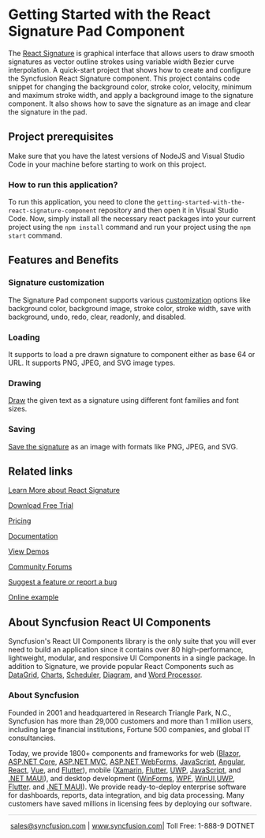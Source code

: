 # Getting Started with the React Signature Pad Component

The [React Signature](https://www.syncfusion.com/react-components/react-signature?utm_source=github&utm_medium=listing&utm_campaign=react-signature-github-samples) is graphical interface that allows users to draw smooth signatures as vector outline strokes using variable width Bezier curve interpolation. A quick-start project that shows how to create and configure the Syncfusion React Signature component. This project contains code snippet for changing the background color, stroke color, velocity, minimum and maximum stroke width, and apply a background image to the signature component. It also shows how to save the signature as an image and clear the signature in the pad.

## Project prerequisites

Make sure that you have the latest versions of NodeJS and Visual Studio Code in your machine before starting to work on this project.

### How to run this application?

To run this application, you need to clone the `getting-started-with-the-react-signature-component` repository and then open it in Visual Studio Code. Now, simply install all the necessary react packages into your current project using the `npm install` command and run your project using the `npm start` command.

## Features and Benefits

### Signature customization

The Signature Pad component supports various [customization](https://ej2.syncfusion.com/react/documentation/signature/customization?utm_source=github&utm_medium=listing&utm_campaign=react-signature-github-samples) options like background color, background image, stroke color, stroke width, save with background, undo, redo, clear, readonly, and disabled.

### Loading

It supports to load a pre drawn signature to component either as base 64 or URL. It supports PNG, JPEG, and SVG image types.

### Drawing

[Draw](https://ej2.syncfusion.com/react/documentation/signature/draw?utm_source=github&utm_medium=listing&utm_campaign=react-signature-github-samples) the given text as a signature using different font families and font sizes.

### Saving

[Save the signature](https://ej2.syncfusion.com/react/documentation/signature/open-save#save-signature?utm_source=github&utm_medium=listing&utm_campaign=react-signature-github-samples) as an image with formats like PNG, JPEG, and SVG.


## Related links
[Learn More about React Signature](https://www.syncfusion.com/react-components/react-signature?utm_source=github&utm_medium=listing&utm_campaign=react-signature-github-samples)

[Download Free Trial](https://www.syncfusion.com/downloads/react?utm_source=github&utm_medium=listing&utm_campaign=react-signature-github-samples)

[Pricing](https://www.syncfusion.com/sales/teamlicense?utm_source=github&utm_medium=listing&utm_campaign=react-signature-github-samples)

[Documentation](https://ej2.syncfusion.com/react/documentation/signature/getting-started?utm_source=github&utm_medium=listing&utm_campaign=react-signature-github-samples)

[View Demos](https://github.com/SyncfusionExamples/getting-started-with-the-react-signature-component?utm_source=github&utm_medium=listing&utm_campaign=react-signature-github-samples)

[Community Forums](https://www.syncfusion.com/forums/react-components?utm_source=github&utm_medium=listing&utm_campaign=react-signature-github-samples)

[Suggest a feature or report a bug](https://www.syncfusion.com/feedback/react-components?utm_source=github&utm_medium=listing&utm_campaign=react-signature-github-samples)

[Online example](https://ej2.syncfusion.com/react/demos/#/material/signature/default?utm_source=github&utm_medium=listing&utm_campaign=react-signature-github-samples)

## About Syncfusion React UI Components
Syncfusion's React UI Components library is the only suite that you will ever need to build an application since it contains over 80 high-performance, lightweight, modular, and responsive UI Components in a single package. In addition to Signature, we provide popular React Components such as [DataGrid](https://www.syncfusion.com/react-components/react-grid?utm_source=github&utm_medium=listing&utm_campaign=react-signature-github-samples), [Charts](https://www.syncfusion.com/react-components/react-charts?utm_source=github&utm_medium=listing&utm_campaign=react-signature-github-samples), [Scheduler](https://www.syncfusion.com/react-components/react-scheduler?utm_source=github&utm_medium=listing&utm_campaign=react-signature-github-samples), [Diagram](https://www.syncfusion.com/react-components/react-diagram?utm_source=github&utm_medium=listing&utm_campaign=react-signature-github-samples), and [Word Processor](https://www.syncfusion.com/react-components/react-word-processor?utm_source=github&utm_medium=listing&utm_campaign=react-signature-github-samples).

### About Syncfusion
Founded in 2001 and headquartered in Research Triangle Park, N.C., Syncfusion has more than 29,000 customers and more than 1 million users, including large financial institutions, Fortune 500 companies, and global IT consultancies.

Today, we provide 1800+ components and frameworks for web ([Blazor](https://www.syncfusion.com/blazor-components?utm_source=github&utm_medium=listing&utm_campaign=react-signature-github-samples), [ASP.NET Core](https://www.syncfusion.com/aspnet-core-ui-controls?utm_source=github&utm_medium=listing&utm_campaign=react-signature-github-samples), [ASP.NET MVC](https://www.syncfusion.com/aspnet-mvc-ui-controls?utm_source=github&utm_medium=listing&utm_campaign=react-signature-github-samples), [ASP.NET WebForms](https://www.syncfusion.com/jquery/aspnet-webforms-ui-controls?utm_source=github&utm_medium=listing&utm_campaign=react-signature-github-samples), [JavaScript](https://www.syncfusion.com/javascript-ui-controls?utm_source=github&utm_medium=listing&utm_campaign=react-signature-github-samples), [Angular](https://www.syncfusion.com/angular-components?utm_source=github&utm_medium=listing&utm_campaign=react-signature-github-samples), [React](https://www.syncfusion.com/react-components?utm_source=github&utm_medium=listing&utm_campaign=react-signature-github-samples), [Vue](https://www.syncfusion.com/vue-components?utm_source=github&utm_medium=listing&utm_campaign=react-signature-github-samples), and [Flutter](https://www.syncfusion.com/flutter-widgets?utm_source=github&utm_medium=listing&utm_campaign=react-signature-github-samples)), mobile ([Xamarin](https://www.syncfusion.com/xamarin-ui-controls?utm_source=github&utm_medium=listing&utm_campaign=react-signature-github-samples), [Flutter](https://www.syncfusion.com/flutter-widgets?utm_source=github&utm_medium=listing&utm_campaign=react-signature-github-samples), [UWP](https://www.syncfusion.com/uwp-ui-controls?utm_source=github&utm_medium=listing&utm_campaign=react-signature-github-samples), [JavaScript](https://www.syncfusion.com/javascript-ui-controls?utm_source=github&utm_medium=listing&utm_campaign=react-signature-github-samples), and [.NET MAUI](https://www.syncfusion.com/maui-controls?utm_source=github&utm_medium=listing&utm_campaign=react-signature-github-samples)), and desktop development ([WinForms](https://www.syncfusion.com/winforms-ui-controls?utm_source=github&utm_medium=listing&utm_campaign=react-signature-github-samples), [WPF](https://www.syncfusion.com/wpf-controls?utm_source=github&utm_medium=listing&utm_campaign=react-signature-github-samples), [WinUI](https://www.syncfusion.com/winui-controls?utm_source=github&utm_medium=listing&utm_campaign=react-signature-github-samples),[UWP](https://www.syncfusion.com/uwp-ui-controls?utm_source=github&utm_medium=listing&utm_campaign=react-signature-github-samples), [Flutter](https://www.syncfusion.com/flutter-widgets?utm_source=github&utm_medium=listing&utm_campaign=react-signature-github-samples). and [.NET MAUI](https://www.syncfusion.com/maui-controls?utm_source=github&utm_medium=listing&utm_campaign=react-signature-github-samples)). We provide ready-to-deploy enterprise software for dashboards, reports, data integration, and big data processing. Many customers have saved millions in licensing fees by deploying our software.

<hr style="height:0.3px;border:none;color:lightgrey;background-color:lightgrey;" />

<p align="center">
<a href="mailto:sales@syncfusion.com?Subject=Syncfusion React Signature - GitHub" target="_top">sales@syncfusion.com</a> | <a href="https://www.syncfusion.com?utm_source=github&utm_medium=listing&utm_campaign=react-signature-github-samples">www.syncfusion.com</a>| Toll Free: 1-888-9 DOTNET <br>
</p>